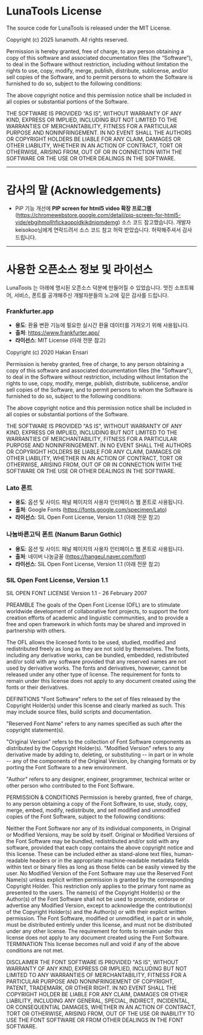# LunaTools License

The source code for LunaTools is released under the MIT License.

Copyright (c) 2025 lunamoth. All rights reserved.

Permission is hereby granted, free of charge, to any person obtaining a copy of this software and associated documentation files (the “Software”), to deal in the Software without restriction, including without limitation the rights to use, copy, modify, merge, publish, distribute, sublicense, and/or sell copies of the Software, and to permit persons to whom the Software is furnished to do so, subject to the following conditions:

The above copyright notice and this permission notice shall be included in all copies or substantial portions of the Software.

THE SOFTWARE IS PROVIDED “AS IS”, WITHOUT WARRANTY OF ANY KIND, EXPRESS OR IMPLIED, INCLUDING BUT NOT LIMITED TO THE WARRANTIES OF MERCHANTABILITY, FITNESS FOR A PARTICULAR PURPOSE AND NONINFRINGEMENT. IN NO EVENT SHALL THE AUTHORS OR COPYRIGHT HOLDERS BE LIABLE FOR ANY CLAIM, DAMAGES OR OTHER LIABILITY, WHETHER IN AN ACTION OF CONTRACT, TORT OR OTHERWISE, ARISING FROM, OUT OF OR IN CONNECTION WITH THE SOFTWARE OR THE USE OR OTHER DEALINGS IN THE SOFTWARE.

---

# 감사의 말 (Acknowledgements)

- PiP 기능 개선에 **PIP screen for html5 video 확장 프로그램** (https://chromewebstore.google.com/detail/pip-screen-for-html5-vide/ebgihmollhfickaopoldkikdnipmdemg) 소스 코드 참고했습니다. 개발자 keisokoo님에게 연락드려서 소스 코드 참고 허락 받았습니다. 허락해주셔서 감사드립니다.

---

# 사용한 오픈소스 정보 및 라이선스

LunaTools 는 아래에 명시된 오픈소스 덕분에 만들어질 수 있었습니다. 멋진 소프트웨어, 서비스, 폰트를 공개해주신 개발자분들의 노고에 깊은 감사를 드립니다.

### Frankfurter.app

- **용도**: 환율 변환 기능에 필요한 실시간 환율 데이터를 가져오기 위해 사용됩니다.
- **출처**: https://www.frankfurter.app/
- **라이선스**: MIT License (아래 전문 참고)

Copyright (c) 2020 Hakan Ensari

Permission is hereby granted, free of charge, to any person obtaining a copy
of this software and associated documentation files (the "Software"), to deal
in the Software without restriction, including without limitation the rights
to use, copy, modify, merge, publish, distribute, sublicense, and/or sell
copies of the Software, and to permit persons to whom the Software is
furnished to do so, subject to the following conditions:

The above copyright notice and this permission notice shall be included in all
copies or substantial portions of the Software.

THE SOFTWARE IS PROVIDED "AS IS", WITHOUT WARRANTY OF ANY KIND, EXPRESS OR
IMPLIED, INCLUDING BUT NOT LIMITED TO THE WARRANTIES OF MERCHANTABILITY,
FITNESS FOR A PARTICULAR PURPOSE AND NONINFRINGEMENT. IN NO EVENT SHALL THE
AUTHORS OR COPYRIGHT HOLDERS BE LIABLE FOR ANY CLAIM, DAMAGES OR OTHER
LIABILITY, WHETHER IN AN ACTION OF CONTRACT, TORT OR OTHERWISE, ARISING FROM,
OUT OF OR IN CONNECTION WITH THE SOFTWARE OR THE USE OR OTHER DEALINGS IN THE
SOFTWARE.

### Lato 폰트

- **용도**: 옵션 및 사이드 패널 페이지의 사용자 인터페이스 웹 폰트로 사용됩니다.
- **출처**: Google Fonts (https://fonts.google.com/specimen/Lato)
- **라이선스**: SIL Open Font License, Version 1.1 (아래 전문 참고)

### 나눔바른고딕 폰트 (Nanum Barun Gothic)

- **용도**: 옵션 및 사이드 패널 페이지의 사용자 인터페이스 웹 폰트로 사용됩니다.
- **출처**: 네이버 나눔글꼴 (https://hangeul.naver.com/font)
- **라이선스**: SIL Open Font License, Version 1.1 (아래 전문 참고)

### SIL Open Font License, Version 1.1

SIL OPEN FONT LICENSE Version 1.1 - 26 February 2007

PREAMBLE
The goals of the Open Font License (OFL) are to stimulate worldwide development of collaborative font projects, to support the font creation efforts of academic and linguistic communities, and to provide a free and open framework in which fonts may be shared and improved in partnership with others.

The OFL allows the licensed fonts to be used, studied, modified and redistributed freely as long as they are not sold by themselves. The fonts, including any derivative works, can be bundled, embedded, redistributed and/or sold with any software provided that any reserved names are not used by derivative works. The fonts and derivatives, however, cannot be released under any other type of license. The requirement for fonts to remain under this license does not apply to any document created using the fonts or their derivatives.

DEFINITIONS
"Font Software" refers to the set of files released by the Copyright Holder(s) under this license and clearly marked as such. This may include source files, build scripts and documentation.

"Reserved Font Name" refers to any names specified as such after the copyright statement(s).

"Original Version" refers to the collection of Font Software components as distributed by the Copyright Holder(s).
"Modified Version" refers to any derivative made by adding to, deleting, or substituting -- in part or in whole -- any of the components of the Original Version, by changing formats or by porting the Font Software to a new environment.

"Author" refers to any designer, engineer, programmer, technical writer or other person who contributed to the Font Software.

PERMISSION & CONDITIONS
Permission is hereby granted, free of charge, to any person obtaining a copy of the Font Software, to use, study, copy, merge, embed, modify, redistribute, and sell modified and unmodified copies of the Font Software, subject to the following conditions:

Neither the Font Software nor any of its individual components, in Original or Modified Versions, may be sold by itself.
Original or Modified Versions of the Font Software may be bundled, redistributed and/or sold with any software, provided that each copy contains the above copyright notice and this license. These can be included either as stand-alone text files, human-readable headers or in the appropriate machine-readable metadata fields within text or binary files as long as those fields can be easily viewed by the user.
No Modified Version of the Font Software may use the Reserved Font Name(s) unless explicit written permission is granted by the corresponding Copyright Holder. This restriction only applies to the primary font name as presented to the users.
The name(s) of the Copyright Holder(s) or the Author(s) of the Font Software shall not be used to promote, endorse or advertise any Modified Version, except to acknowledge the contribution(s) of the Copyright Holder(s) and the Author(s) or with their explicit written permission.
The Font Software, modified or unmodified, in part or in whole, must be distributed entirely under this license, and must not be distributed under any other license. The requirement for fonts to remain under this license does not apply to any document created using the Font Software.
TERMINATION
This license becomes null and void if any of the above conditions are not met.

DISCLAIMER
THE FONT SOFTWARE IS PROVIDED "AS IS", WITHOUT WARRANTY OF ANY KIND, EXPRESS OR IMPLIED, INCLUDING BUT NOT LIMITED TO ANY WARRANTIES OF MERCHANTABILITY, FITNESS FOR A PARTICULAR PURPOSE AND NONINFRINGEMENT OF COPYRIGHT, PATENT, TRADEMARK, OR OTHER RIGHT. IN NO EVENT SHALL THE COPYRIGHT HOLDER BE LIABLE FOR ANY CLAIM, DAMAGES OR OTHER LIABILITY, INCLUDING ANY GENERAL, SPECIAL, INDIRECT, INCIDENTAL, OR CONSEQUENTIAL DAMAGES, WHETHER IN AN ACTION OF CONTRACT, TORT OR OTHERWISE, ARISING FROM, OUT OF THE USE OR INABILITY TO USE THE FONT SOFTWARE OR FROM OTHER DEALINGS IN THE FONT SOFTWARE.
